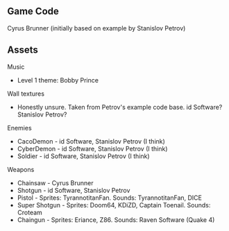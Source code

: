 ## Game Code
Cyrus Brunner (initially based on example by Stanislov Petrov)

## Assets

Music
- Level 1 theme: Bobby Prince

Wall textures
- Honestly unsure. Taken from Petrov's example code base. id Software? Stanislov Petrov?

Enemies
- CacoDemon - id Software, Stanislov Petrov (I think)
- CyberDemon - id Software, Stanislov Petrov (I think)
- Soldier - id Software, Stanislov Petrov (I think)

Weapons
- Chainsaw - Cyrus Brunner
- Shotgun - id Software, Stanislov Petrov
- Pistol - Sprites: TyrannotitanFan. Sounds: TyrannotitanFan, DICE
- Super Shotgun - Sprites: Doom64, KDiZD, Captain Toenail. Sounds: Croteam
- Chaingun - Sprites: Eriance, Z86. Sounds: Raven Software (Quake 4)